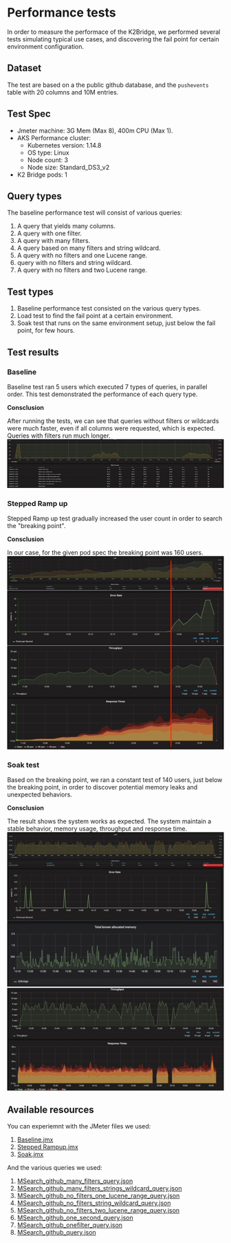 # Performance tests

In order to measure the performace of the K2Bridge, we performed several tests simulating typical use cases, and discovering the fail point for certain environment configuration.

## Dataset
The test are based on a the public github database, and the `pushevents` table with 20 columns and 10M entries.

## Test Spec
* Jmeter machine: 3G Mem (Max 8), 400m CPU (Max 1).
* AKS Performance cluster: 
    * Kubernetes version: 1.14.8
    * OS type: Linux
    * Node count: 3
    * Node size: Standard_DS3_v2
* K2 Bridge pods: 1


## Query types
The baseline performance test will consist of various queries:
1. A query that yields many columns.
2. A query with one filter.
3. A query with many filters.
4. A query based on many filters and string wildcard.
5. A query with no filters and one Lucene range.
6. query with no filters and string wildcard.
7. A query with no filters and two Lucene range.


## Test types
1. Baseline performance test consisted on the various query types.
2. Load test to find the fail point at a certain environment.
3. Soak test that runs on the same environment setup, just below the fail point, for few hours.

## Test results
### Baseline
Baseline test ran 5 users which executed 7 types of queries, in parallel order.
This test demonstrated the performance of each query type. 

__Consclusion__ 

After running the tests, we can see that queries without filters or wildcards were much faster, even if all columns were requested, which is expected. Queries with filters run much longer.
![baseline load](baseline_load.png)

### Stepped Ramp up
Stepped Ramp up test gradually increased the user count in order to search the "breaking point". 

__Consclusion__ 

In our case, for the given pod spec the breaking point was 160 users.
![rampup load](rampup.png)

### Soak test
Based on the breaking point, we ran a constant test of 140 users, just below the breaking point, in order to discover potential memory leaks and unexpected behaviors.

__Consclusion__ 

The result shows the system works as expected. The system maintain a stable behavior, memory usage, throughput and response time. 
![soak test](soak1.png)
![soak test](soak2.png)

## Available resources
You can experiemnt with the JMeter files we used:
1. [Baseline.jmx](Baseline.jmx)
2. [Stepped Rampup.jmx](stepped_ramp_up.jmx)
3. [Soak.jmx](Soak.jmx)

And the various queries we used:
1. [MSearch_github_many_filters_query.json](MSearch_github_many_filters_query.json)
2. [MSearch_github_many_filters_strings_wildcard_query.json](MSearch_github_many_filters_strings_wildcard_query.json)
3. [MSearch_github_no_filters_one_lucene_range_query.json](MSearch_github_no_filters_one_lucene_range_query.json)
4. [MSearch_github_no_filters_string_wildcard_query.json](MSearch_github_no_filters_string_wildcard_query.json)
5. [MSearch_github_no_filters_two_lucene_range_query.json](MSearch_github_no_filters_two_lucene_range_query.json)
6. [MSearch_github_one_second_query.json](MSearch_github_one_second_query.json)
7. [MSearch_github_onefilter_query.json](MSearch_github_onefilter_query.json)
8. [MSearch_github_query.json](MSearch_github_query.json)
